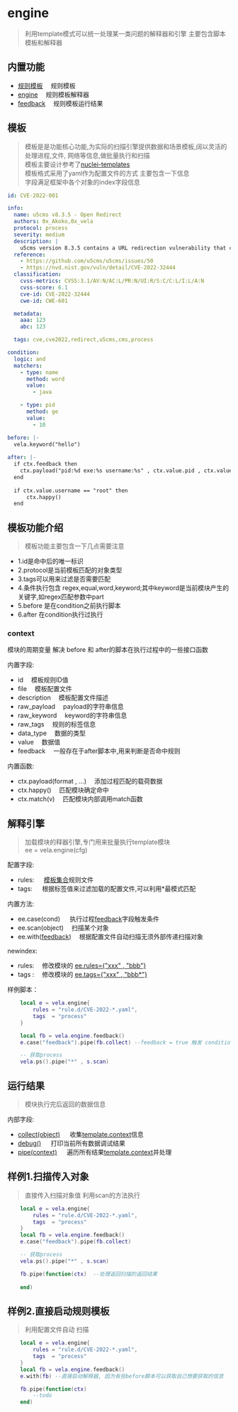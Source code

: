 # engine
> 利用template模式可以统一处理某一类问题的解释器和引擎
> 主要包含脚本模板和解释器

## 内置功能
- [规则模板](#模板) &emsp;规则模板
- [engine](#解释引擎) &emsp;规则模板解释器
- [feedback](#运行结果) &emsp;规则模板运行结果

## 模板
> 模板是是功能核心功能,为实际的扫描引擎提供数据和场景模板,阔以灵活的处理进程,文件, 网络等信息,做批量执行和扫描<br/>
> 模板主要设计参考了[nuclei-templates](https://github.com/projectdiscovery/nuclei-templates) <br />
> 模板格式采用了yaml作为配置文件的方式 主要包含一下信息 <br />
> 字段满足框架中各个对象的index字段信息 <br />

```yaml
id: CVE-2022-001

info:
  name: u5cms v8.3.5 - Open Redirect
  authors: 0x_Akoko,0x_vela
  protocol: process
  severity: medium
  description: |
    u5cms version 8.3.5 contains a URL redirection vulnerability that can cause a user's browser to be redirected to another site via /loginsave.php.
  reference:
    - https://github.com/u5cms/u5cms/issues/50
    - https://nvd.nist.gov/vuln/detail/CVE-2022-32444
  classification:
    cvss-metrics: CVSS:3.1/AV:N/AC:L/PR:N/UI:R/S:C/C:L/I:L/A:N
    cvss-score: 6.1
    cve-id: CVE-2022-32444
    cwe-id: CWE-601

  metadata:
    aaa: 123
    abc: 123

  tags: cve,cve2022,redirect,u5cms,cms,process

condition:
  logic: and
  matchers:
    - type: name
      method: word
      value:
        - java

    - type: pid
      method: ge
      value:
        - 10

before: |-
  vela.keyword("hello")
  
after: |-
  if ctx.feedback then
    ctx.payload("pid:%d exe:%s username:%s" , ctx.value.pid , ctx.value.exe , ctx.value.username)
  end
  
  if ctx.value.username == "root" then
      ctx.happy()
  end
```

## 模板功能介绍
> 模板功能主要包含一下几点需要注意
+ 1.id是命中后的唯一标识
+ 2.protocol是当前模板匹配的对象类型
+ 3.tags可以用来过滤是否需要匹配
+ 4.条件执行包含 regex,equal,word,keyword;其中keyword是当前模块产生的关键字,如regex匹配参数中part
+ 5.before 是在condition之前执行脚本
+ 6.after 在condition执行过执行


### context
模块的周期变量 解决 before 和 after的脚本在执行过程中的一些接口函数

内置字段:

- id           &emsp;模板规则ID值
- file         &emsp;模板配置文件
- description  &emsp;模板配置文件描述
- raw_payload  &emsp;payload的字符串信息
- raw_keyword  &emsp;keyword的字符串信息
- raw_tags     &emsp;规则的标签信息
- data_type    &emsp;数据的类型
- value        &emsp;数据值
- feedback     &emsp;一般存在于after脚本中,用来判断是否命中规则

内置函数:
- ctx.payload(format , ...) &emsp;添加过程匹配的载荷数据
- ctx.happy()               &emsp;匹配模块确定命中
- ctx.match(v)              &emsp;匹配模块内部调用match函数


## 解释引擎
> 加载模块的释器引擎,专门用来批量执行template模块 <br />
>  ee = vela.engine(cfg)

配置字段:

- rules: &emsp; [模板集合](#模板数据)规则文件
- tags: &emsp;  根据标签值来过滤加载的配置文件,可以利用*最模式匹配

内置方法:

- ee.case(cond)   &emsp; 执行过程[feedback](#feedback)字段触发条件
- ee.scan(object) &emsp;扫描某个对象
- ee.with([feedback](#feedback)) &emsp;根据配置文件自动扫描无须外部传递扫描对象

newindex:

- rules: &emsp;修改模块的&nbsp;[ee.rules={"xxx" , "bbb"}](#)
- tags : &emsp;修改模块的&nbsp;[ee.tags={"xxx" , "bbb*"}](#)

样例脚本：
```lua
    local e = vela.engine{
        rules = "rule.d/CVE-2022-*.yaml",
        tags  = "process"
    }

    local fb = vela.engine.feedback()
    e.case("feedback").pipe(fb.collect) --feedback = true 触发 condition

    -- 获取process
    vela.ps().pipe("*" , s.scan)

```

## 运行结果
> 模块执行完后返回的数据信息

内部字段:
- [collect(object)](#)  &emsp; 收集[template.context](#context)信息
- [debug()](#)          &emsp; 打印当前所有数据调试结果
- [pipe(context)](#)    &emsp; 遍历所有结果[template.context](#context)并处理


## 样例1.扫描传入对象
> 直接传入扫描对象值 利用scan的方法执行

```lua
    local e = vela.engine{
        rules = "rule.d/CVE-2022-*.yaml",
        tags  = "process"
    }
    local fb = vela.engine.feedback()
    e.case("feedback").pipe(fb.collect)

    -- 获取process
    vela.ps().pipe("*" , s.scan)

    fb.pipe(function(ctx)  --处理返回扫描的返回结果
        
    end)
```


## 样例2.直接启动规则模板
> 利用配置文件自动 扫描
```lua
    local e = vela.engine{
        rules = "rule.d/CVE-2022-*.yaml",
        tags  = "process"
    }
    local fb = vela.engine.feedback()
    e.with(fb) --直接启动解释器, 因为有些before脚本可以获取自己想要获取的信息

    fb.pipe(function(ctx)
        --todo
    end)
```
